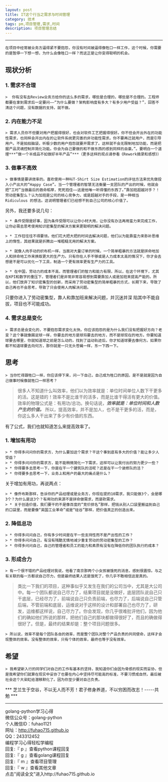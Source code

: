 ```yaml
---
layout: post
title: IT这个行当之需求与时间管理
category: 技术
tags: pm,项目管理,需求,时间
description: 项目管理总结
---
```




------


    在项目中经常被业务方逼得紧不要抱怨，你没有时间被逼得像牲口一样工作，这个时候，你需要的是暂停一下想一想，为什么会像牲口一样？而这正是让你变得聪明的机会。

##  现状分析 


### 1. 需求不合理

	>  你有没有去Review业务方给你的这么多的需求，哪些是合理的，哪些是不合理的。工程师都要在拿到需求后一定要问——“为什么要做？架构影响度有多大？有多少用户受益？”，回答不清这个问题，没有数据的支持，就不做。

### 2. 内在能力不足

	> 需求人员你不但要对用户把握得很好，也会对软件工艺把握得很好。你不但会开出外在的功能性需求，也同样会开出内在的让软件系统更完善的非功能性需求。你不要再迁就用户，而是引导用户。不是拍拍脑袋，听极少数的用户抱怨就要开需求了。这样就不会无限制地加功能，而是把握产品灵魂控制并简化功能。你会为自己要做的和不做东西的感到同样的自豪。”。要明白一个道理***“做一个半成品不如做好半年产品”***（更多这样的观点请参看《Rework摘录和感想》）

### 3. 做事不高效

	> 做事情是要讲效率的。喜欢使用一种叫T-Shirt Size Estimation的评估方法来优先做投入小产出大的“Happy Case”。当一个管理者的智慧无法衡量一支团队的产出的时候，他就会把“工时”当做最后的救命稻草，死死抱住——这是他唯一听得懂的东西了。”靠加班超越对手？！劳动密集型么？认为加班是公司的核心竞争力，或是超越对手的手段，是一种相当 Ridiculous 的想法。这说明管理者们已经想不到自己公司的核心价值了。

另外，我还要多说几句：

	> * 条件受限是好事，因为条件受限可以让你小材大用，让你没有办法再用蛮力来完成工作，让你必需去思考使用知识密集型的解决方案来更聪明的解决问题。

	> * 工作狂往往不得要领。他们花大把大把的时间去解决问题，他们以为能靠蛮力来弥补思维上的惰性，其结果就是折腾出一堆粗糙无用的解决方案。

	> * 就像人肉手动的织布机一样，当面对大量订单的时候，一个简单粗暴的方法就是拼命地加人和拼命地工作来换取更大的生产力。只有你在人手不够或是人力成本太高的情况下，你才会去想是不是可以优化一下工具，制造一个更有效率更有生产力的工具。

	> * 在中国，劳动力的成本不高，而管理者们的智力和能力有限，所以，在这个环境下，尤其在KPI和数字的重压下，管理者们是非常非常容易想到需要靠加人或是加班来提高产能的。所以，他们放弃了知识密集型的创新，而采用了劳动密集型的简单粗暴的方式，长期下来，导致了自己再也不会思考，导致了只会使用人肉解决问题。

只要你进入了劳动密集型，靠人和靠加班来解决问题，并沉迷并深 陷其中不能自拔，项目也不可能成功。

### 4. 需求总是变化

	> 需求总是会变化的，不要抱怨需求变化太快。你应该抱怨的是为什么我们没有把握好方向？老变？这个事就像踢足球一样，你要去的地方是球将要去的地方，而不是球现在的地方。你要知道球要去哪里，你就知道球之前是怎么动的，找到了运动轨迹后，你才知道球要去像何方。如果你都不知道球要去向何方，那你就是一只无头苍蝇一样，东一下西一下。

##  思考

	> 当你忙得跟牲口一样，你应该停下来，问一下自己，自己成为牲口的原因，是不是就是因为自己做事时候像就牲口一样思考？


> 很多人不知道什么叫效率，他们以为效率就是：单位时间单位人数下干更多的活。这是错的！效率不是比谁干的活多，而是比谁干得活有更大的价值。效率的物理公式是：有用功/总功。换句话说，***效率就是：单位时间和人数产生的价值。*** 所以，提高效率，并不是加人，也不是干更多的活，而是，你这么多人干出来了多少有价值的东西。

有了公式，我们也就知道怎么来提高效率了。

### 1. 增加有用功

	> * 你得多问问你的需求方，为什么要加这个需求？干这个事到底有多大的价值？能让多少人受益？
	> * 你得多问问你的需求方，能不能稍微简化一下需求，这样可以让我付出的努力更少一些？
	> * 你得要多去思考一下，你是在干一个建筑队的活呢？还是在干一个装修队的活？
	> * 你得要多去思考一下，业务上和用户的最大的痛点是什么？

关于增加有用功，再说两点：

	> * 像乔布斯那样，告诉你的产品经理或是业务方，你现在提的10需求，我只能做3个，会是哪3个？为什么是这3个？有用功的来源不是拼命做需求，而是砍需求。
	> * 关于创造价值，我们要干的不是像百度的“竞价排名”那样，把钱从别人口袋里搬运到自己的口袋里，而是要像“英国工业革命”或是“硅谷”那样，把价值真正的创造出来。

### 2. 降低总功

	> * 你得多问问自己，你有多少时间是在干一些支持性而不是产出性的工作？
	> * 你得多问问自己，有没有残酷无情地减少重复劳动的劳动密集型的工作？
	> * 你得多问问自己，自己的管理者和员工的能力和素质有没有在降低你的团队执行的成本？

### 3. 形成合力

	> 有一个很不错的产品经理对我说，他看了南京那两个小女孩被饿死的消息，感到很震惊。与之有关联的每一方都说自己尽力，但是最终结果人还是饿死了，你几乎不敢相信这是真的。


> 类比一下我们的项目，这种事似乎又发生在我们的公司当中，尤其是大公司中。每一个团队都说自己尽力了，结果项目就是没做好，底层团队说自己只干底层，已经尽力了，前端说自己只负责前端，也尽力了，后端说自己只管后端，不管前端和底层，运维说对于这样的设计和部署自己也尽力了，研发，运维都这样说，自己尽力了。你会发现，你几乎很难批评他们，因为他们的确如他们所说的那样，把他们自己的那块都做得很好了，而且的确做得很好了。但是，最终的结果却是：整个项目问题很多。

	> 所以说，效率不是每个团队各自的效率，而是整个团队对整个产品负责的共同使命，这样才会现整体的效率。没有整体的效率，只有个体的效率，最终也等于没有效率。

##  希望

	> 我希望新入行的同学们对自己的工作有基本的坚持，我知道你们会因为骨感的现实而妥协，但是我希望你们就算在现实中妥协了也要在内心中坚持尽可能高的标准，不要习惯成自然，最后被社会这个大染缸给潜移默化了。因为你至少要对自己负责。


***  芝兰生于空谷，不以无人而不芳！君子修身养道，不以穷困而改志！-----共勉 ***


-----------------------------------------------
golang-python学习心得   
微信公众号：golang-python  
个人微信ID：fuhao1121    
网址：http://fuhao715.github.io  
QQ：243312452   
编程学习心得轻松学编程   
回复:『 p 』查看python课程回复  
回复:『 g 』查看golang课程回复  
回复:『 m 』查看项目管理  
回复:『 w 』查看其他文章   
点击"阅读全文"进入http://fuhao715.github.io  